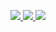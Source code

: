 <p>
  <a href="http://alfigufron.com/">
    <img src="https://img.shields.io/badge/-Personal%20Website-blue?style=for-the-badge&logo=GoogleChrome&logoColor=212529&color=ADB5BD">
  </a>
  <a href="https://www.linkedin.com/in/muhammad-alfi-gufron/">
    <img src="https://img.shields.io/badge/-muhammad%20alfi%20gufron-blue?style=for-the-badge&logo=Linkedin&logoColor=212529&color=ADB5BD">
  </a>
  <a href="https://www.instagram.com/fronnss/">
    <img src="https://img.shields.io/badge/-fronnss-blue?style=for-the-badge&logo=Instagram&logoColor=212529&color=ADB5BD">
  </a>
</p>
